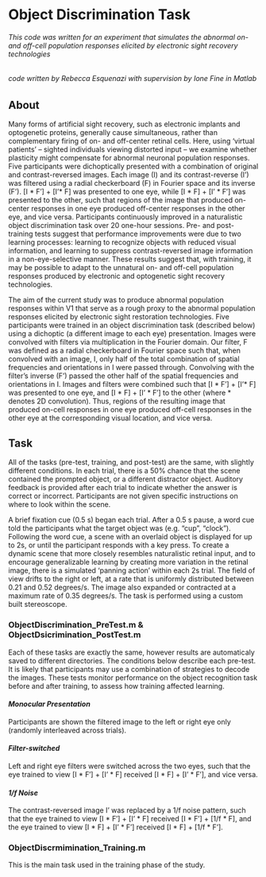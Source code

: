 # Object Discrimination Task
###### This code was written for an experiment that simulates the abnormal on- and off-cell population responses elicited by electronic sight recovery technologies
###### code written by Rebecca Esquenazi with supervision by Ione Fine in Matlab

## About
Many forms of artificial sight recovery, such as electronic implants and optogenetic proteins, generally cause simultaneous, rather than complementary firing of on- and off-center retinal cells. Here, using ‘virtual patients’ – sighted individuals viewing distorted input – we examine whether plasticity might compensate for abnormal neuronal population responses. Five participants were dichoptically presented with a combination of original and contrast-reversed images. Each image (I) and its contrast-reverse (I’) was filtered using a radial checkerboard (F) in Fourier space and its inverse (F’). [I * F′] + [I’* F] was presented to one eye, while [I * F] + [I’ * F′] was presented to the other, such that regions of the image that produced on-center responses in one eye produced off-center responses in the other eye, and vice versa. Participants continuously improved in a naturalistic object discrimination task over 20 one-hour sessions. Pre- and post-training tests suggest that performance improvements were due to two learning processes: learning to recognize objects with reduced visual information, and learning to suppress contrast-reversed image information in a non-eye-selective manner. These results suggest that, with training, it may be possible to adapt to the unnatural on- and off-cell population responses produced by electronic and optogenetic sight recovery technologies.

The aim of the current study was to produce abnormal population responses within V1 that serve as a rough proxy to the abnormal population responses elicited by electronic sight restoration technologies. Five participants were trained in an object discrimination task (described below) using a dichoptic (a different image to each eye) presentation. Images were convolved with filters via multiplication in the Fourier domain. Our filter, F was defined as a radial checkerboard in Fourier space such that, when convolved with an image, I, only half of the total combination of spatial frequencies and orientations in I were passed through. Convolving with the filter’s inverse (F’) passed the other half of the spatial frequencies and orientations in I. Images and filters were combined such that [I * F′] + [I’* F] was presented to one eye, and [I * F] + [I’ * F′] to the other (where * denotes 2D convolution). Thus, regions of the resulting image that produced on-cell responses in one eye produced off-cell responses in the other eye at the corresponding visual location, and vice versa.

## Task
All of the tasks (pre-test, training, and post-test) are the same, with slightly different conditions. In each trial, there is a 50% chance that the scene contained the prompted object, or a different distractor object. Auditory feedback is provided after each trial to indicate whether the answer is correct or incorrect. Participants are not given specific instructions on where to look within the scene.

A brief fixation cue (0.5 s) began each trial. After a 0.5 s pause, a word cue told the participants what the target object was (e.g. “cup”, “clock”). Following the word cue, a scene with an overlaid object is displayed for up to 2s, or until the participant responds with a key press. To create a dynamic scene that more closely resembles naturalistic retinal input, and to encourage generalizable learning by creating more variation in the retinal image, there is a simulated ‘panning action’ within each 2s trial. The field of view drifts to the right or left, at a rate that is uniformly distributed between 0.21 and 0.52 degrees/s. The image also expanded or contracted at a maximum rate of 0.35 degrees/s. The task is performed using a custom built stereoscope.

### **ObjectDiscrimination_PreTest.m & ObjectDsicrimination_PostTest.m**
Each of these tasks are exactly the same, however results are automaticaly saved to different directories. The conditions below describe each pre-test. It is likely that participants may use a combination of strategies to decode the images. These tests monitor performance on the object recognition task before and after training, to assess how training affected learning. 

#### ***Monocular Presentation***
Participants are shown the filtered image to the left or right eye only (randomly interleaved across trials).

#### ***Filter-switched***
Left and right eye filters were switched across the two eyes, such that the eye trained to view [I * F′] + [I’ * F] received [I * F] + [I’ * F′], and vice versa.

#### ***1/f Noise***
The contrast-reversed image I’ was replaced by a 1/f noise pattern, such that the eye trained to view [I * F′] + [I’ * F] received [I * F′] + [1/f * F], and the eye trained to view [I * F] + [I’ * F′] received [I * F] + [1/f * F’].


### **ObjectDiscrmimination_Training.m**
This is the main task used in the training phase of the study. 
